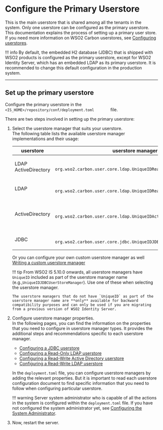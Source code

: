 # Configure the Primary Userstore

This is the main userstore that is shared among all the tenants in the
system. Only one userstore can be configured as the primary userstore.
This documentation explains the process of setting up a primary user
store. If you need more information on WSO2 Carbon userstores, see
[Configuring userstores](../../../deploy/configure-user-stores).

!!! info 
    By default, the embedded H2 database (JDBC) that is shipped with WSO2
    products is configured as the primary userstore, except for WSO2
    Identity Server, which has an embedded LDAP as its primary userstore.
    It is recommended to change this default configuration in the production
    system.

---

## Set up the primary userstore

Configure the primary userstore in the
`         <IS_HOME>/repository/conf/deployment.toml        ` file.

There are two steps involved in setting up the primary userstore:

1.  Select the userstore manager that suits your userstore.  
    The following table lists the available userstore manager
    implementations and their usage:

    <table>
    <colgroup>
    <col style="width: 10%" />
    <col style="width: 40%" />
    <col style="width: 48%" />
    </colgroup>
    <thead>
    <tr class="header">
    <th>userstore</th>
    <th>userstore manager class</th>
    <th>Description</th>
    </tr>
    </thead>
    <tbody>
    <tr class="odd">
    <td><p>LDAP ActiveDirectory</p></td>
    <td><code>               org.wso2.carbon.user.core.ldap.UniqueIDReadOnlyLDAPUserStoreManager              </code></td>
    <td>Used to do read-only operations for external LDAP or ActiveDirectory userstores.</td>
    </tr>
    <tr class="even">
    <td>LDAP</td>
    <td><code>               org.wso2.carbon.user.core.ldap.UniqueIDReadWriteLDAPUserStoreManager              </code></td>
    <td>Used for external LDAP userstores to do both read and write operations.This is the default primary userstore configuration in the deployment.toml file for WSO2 Identity Server.</td>
    </tr>
    <tr class="odd">
    <td>ActiveDirectory</td>
    <td><code>               org.wso2.carbon.user.core.ldap.UniqueIDActiveDirectoryUserStoreManager              </code></td>
    <td>Used to configure an Active Directory Domain Service (AD DS) or Active Directory Lightweight Directory Service (AD LDS). This can be used only for read/write operations. If you need to use AD as read-only, you must use <code>               org.wso2.carbon.user.core.ldap.UniqueIDReadOnlyLDAPUserStoreManager.              </code></td>
    </tr>
    <tr class="even">
    <td>JDBC</td>
    <td><code>               org.wso2.carbon.user.core.jdbc.UniqueIDJDBCUserStoreManager              </code></td>
    <td>Used for JDBC userstores. This is the default primary userstore configuration in the deployment.toml file for all WSO2 Servers, except WSO2 Identity Server.</td>
    </tr>
    </tbody>
    </table>

    Or you can configure your own custom userstore manager as well
    [Writing a custom userstore manager](../../../deploy/write-a-custom-user-store-manager)

    !!! tip
        From WSO2 IS 5.10.0 onwards, all userstore managers have `UniqueID` included as part of the userstore manager name (e.g.,`UniqueIDJDBCUserStoreManager`). Use one of these when selecting the userstore manager. 
        
        The userstore managers that do not have `UniqueID` as part of the userstore manager name are **only** available for backward compatibility purposes and can only be used if you are migrating from a previous version of WSO2 Identity Server. 

2.  Configure userstore manager properties.  
    In the following pages, you can find the information on the
    properties that you need to configure in userstore manager types.
    It provides the additional steps and recommendations specific to
    each userstore manager.  

    -   [Configuring a JDBC userstore](../../../deploy/configure-a-jdbc-user-store)
    -   [Configuring a Read-Only LDAP userstore](../../../deploy/configure-a-read-only-ldap-user-store)
    -   [Configuring a Read-Write Active Directory userstore](../../../deploy/configure-a-read-write-active-directory-user-store)
    -   [Configuring a Read-Write LDAP userstore](../../../deploy/configure-a-read-write-ldap-user-store)

    In the `deployment.toml` file, you can configure userstore managers by adding the relevant properties.
    But it is important to read each userstore configuration
    document to find specific information that you need to follow when
    configuring particular userstore.

    !!! warning
        Server system administrator who is capable of all the actions in the
        system is configured within the `deployment.toml` file. If you have not
        configured the system administrator yet, see [Configuring the System Administrator](../../../deploy/configure-the-system-administrator).
    

3.  Now, restart the server.

